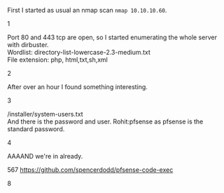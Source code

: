 
First I started as usual an nmap scan `nmap 10.10.10.60`.

1

Port 80 and 443 tcp are open, so I started enumerating the whole server with dirbuster.   
Wordlist: directory-list-lowercase-2.3-medium.txt   
File extension: php, html,txt,sh,xml

2

After over an hour I found something interesting.

3

/installer/system-users.txt   
And there is the password and user. Rohit:pfsense as pfsense is the standard password. 

4

AAAAND we're in already.



567
https://github.com/spencerdodd/pfsense-code-exec


8
